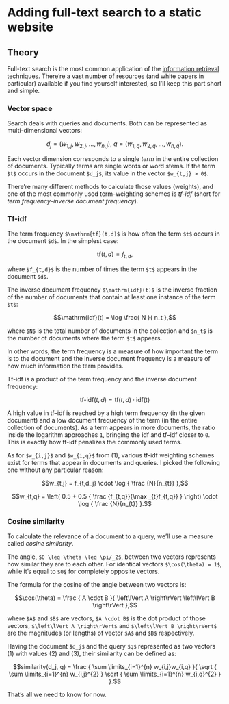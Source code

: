 <!--
tags:
  - javascript
  - hacking-web
  - from-scratch
description: How to implement a full-text search for a static website from scratch.
-->

# Adding full-text search to a static website



## Theory

Full-text search is the most common application of the [information retrieval](https://en.wikipedia.org/wiki/Information_retrieval) techniques. There’re a vast number of resources (and white papers in particular) available if you find yourself interested, so I’ll keep this part short and simple.

### Vector space

Search deals with queries and documents. Both can be represented as multi-dimensional vectors:

```math
d_j = ( w_{1,j} ,w_{2,j} , \dotsc ,w_{n,j} ), \:
q = ( w_{1,q} ,w_{2,q} , \dotsc ,w_{n,q} ).
```
<!--: caption="(1)" -->

Each vector dimension corresponds to a single _term_ in the entire collection of documents. Typically terms are single words or word stems. If the term `$t$` occurs in the document `$d_j$`, its value in the vector `$w_{t,j} > 0$`.

There’re many different methods to calculate those values (weights), and one of the most commonly used term-weighting schemes is _tf-idf_ (short for _term frequency–inverse document frequency_).

### Tf-idf

The term frequency `$\mathrm{tf}(t,d)$` is how often the term `$t$` occurs in the document `$d$`. In the simplest case:

```math
\mathrm{tf}(t,d) = f_{t,d},
```

where `$f_{t,d}$` is the number of times the term `$t$` appears in the document `$d$`.

The inverse document frequency `$\mathrm{idf}(t)$` is the inverse fraction of the number of documents that contain at least one instance of the term `$t$`:

```math
\mathrm{idf}(t) = \log \frac{ N }{ n_t },
```

where `$N$` is the total number of documents in the collection and `$n_t$` is the number of documents where the term `$t$` appears.

In other words, the term frequency is a measure of how important the term is to the document and the inverse document frequency is a measure of how much information the term provides.

Tf-idf is a product of the term frequency and the inverse document frequency:

```math
\text{tf-idf}(t,d) = \mathrm{tf}(t,d) \cdot \mathrm{idf}(t)
```

A high value in tf–idf is reached by a high term frequency (in the given document) and a low document frequency of the term (in the entire collection of documents). As a term appears in more documents, the ratio inside the logarithm approaches `1`, bringing the idf and tf–idf closer to `0`. This is exactly how tf-idf penalizes the commonly used terms.

As for `$w_{i,j}$` and `$w_{i,q}$` from (1), various tf-idf weighting schemes exist for terms that appear in documents and queries. I picked the following one without any particular reason:

```math
w_{t,j} = f_{t,d_j} \cdot \log { \frac {N}{n_{t}} },
```
<!--: caption="(2)" -->

```math
w_{t,q} = \left( 0.5 + 0.5 { \frac {f_{t,q}}{\max _{t}f_{t,q}} } \right) \cdot \log { \frac {N}{n_{t}} }.
```
<!--: caption="(3)" -->

### Cosine similarity

To calculate the relevance of a document to a query, we’ll use a measure called _cosine similarity_.

The angle, `$0 \leq \theta \leq \pi/_2$`, between two vectors represents how similar they are to each other. For identical vectors `$\cos(\theta) = 1$`, while it’s equal to `$0$` for completely opposite vectors.

The formula for the cosine of the angle between two vectors is:

```math
\cos(\theta) = \frac
{
  A \cdot B
}{
  \left\lVert A \right\rVert \left\lVert B \right\rVert
},
```

where `$A$` and `$B$` are vectors, `$A \cdot B$` is the dot product of those vectors, `$\left\lVert A \right\rVert$` and `$\left\lVert B \right\rVert$` are the magnitudes (or lengths) of vector `$A$` and `$B$` respectively.

Having the document `$d_j$` and the query `$q$` represented as two vectors (1) with values (2) and (3), their similarity can be defined as:

```math
similarity(d_j, q) = \frac
{
  \sum \limits_{i=1}^{n} w_{i,j}w_{i,q}
}{
  \sqrt { \sum \limits_{i=1}^{n} w_{i,j}^{2} }
  \sqrt { \sum \limits_{i=1}^{n} w_{i,q}^{2} }
}.
```
<!--: caption="(4)" -->

That’s all we need to know for now.
